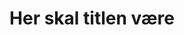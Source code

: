 ---
# SKABELON til artikel på aarhus.kommunister.dk
# Værdierne herunder skal ændres. Efter de sidste --- skal indholdet komme.
# VIGTIGT: Filnavnet SKAL være på formen YYYY-MM-DD-her-skal-titlen-være.md da datoen for artiklen hentes fra filnavnet.
published: false    # Skal ændres til true for at artiklen kommer frem.
title: >-
  Her skal titlen være
toc: false          # Kan ændres til true for at få en indholdsfortegnelse - godt til længere indlæg med mange overskrifter.
tags:               # Tags, fx "Kommunalpolitik", "Fagligt" eller "Sundhed".
  - Tag1
  - Tag2
header:
  overlay_image: /assets/images/banner.jpg    # Husk at ændre til den rigtige fil - og lægge billedet op.
  overlay_filter: 0.5
---